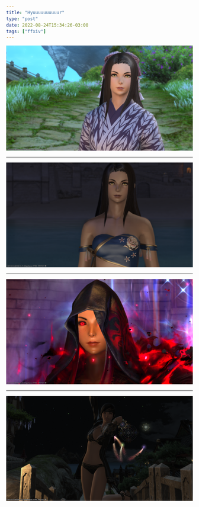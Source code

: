 ```yaml
---
title: "Hyuuuuuuuuuur"
type: "post"
date: 2022-08-24T15:34:26-03:00
tags: ["ffxiv"]
---
```


![hyur1](/images/hyur-post/hyur1.png)

---

![hyur2](/images/hyur-post/hyur2.png)

---

![hyur3](/images/hyur-post/hyur3.png)

---

![hyur4](/images/hyur-post/hyur4.png)


